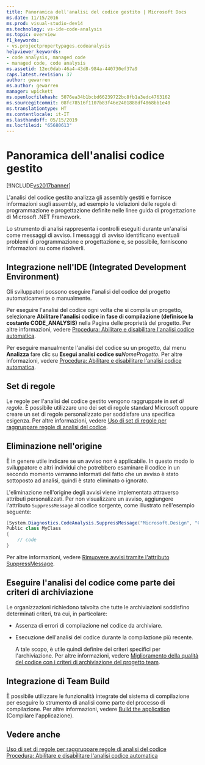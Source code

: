```yaml
---
title: Panoramica dell'analisi del codice gestito | Microsoft Docs
ms.date: 11/15/2016
ms.prod: visual-studio-dev14
ms.technology: vs-ide-code-analysis
ms.topic: overview
f1_keywords:
- vs.projectpropertypages.codeanalysis
helpviewer_keywords:
- code analysis, managed code
- managed code, code analysis
ms.assetid: 12ec0dab-46a4-43d8-984a-440730ef37a9
caps.latest.revision: 37
author: gewarren
ms.author: gewarren
manager: wpickett
ms.openlocfilehash: 5076ea34b1bcbd66239722bc8fb1a3edc4763162
ms.sourcegitcommit: 08fc78516f1107b83f46e2401888df4868bb1e40
ms.translationtype: HT
ms.contentlocale: it-IT
ms.lasthandoff: 05/15/2019
ms.locfileid: "65680613"
---
```

# <a name="code-analysis-for-managed-code-overview"></a>Panoramica dell'analisi codice gestito
[!INCLUDE[vs2017banner](../includes/vs2017banner.md)]

L'analisi del codice gestito analizza gli assembly gestiti e fornisce informazioni sugli assembly, ad esempio le violazioni delle regole di programmazione e progettazione definite nelle linee guida di progettazione di Microsoft .NET Framework.  
  
 Lo strumento di analisi rappresenta i controlli eseguiti durante un'analisi come messaggi di avviso. I messaggi di avviso identificano eventuali problemi di programmazione e progettazione e, se possibile, forniscono informazioni su come risolverli.  
  
## <a name="ide-integrated-development-environment-integration"></a>Integrazione nell'IDE (Integrated Development Environment)  
 Gli sviluppatori possono eseguire l'analisi del codice del progetto automaticamente o manualmente.  
  
 Per eseguire l'analisi del codice ogni volta che si compila un progetto, selezionare **Abilitare l'analisi codice in fase di compilazione (definisce la costante CODE_ANALYSIS)** nella Pagina delle proprietà del progetto. Per altre informazioni, vedere [Procedura: Abilitare e disabilitare l'analisi codice automatica](../code-quality/how-to-enable-and-disable-automatic-code-analysis-for-managed-code.md).  
  
 Per eseguire manualmente l'analisi del codice su un progetto, dal menu **Analizza** fare clic su **Esegui analisi codice su**_NomeProgetto_. Per altre informazioni, vedere [Procedura: Abilitare e disabilitare l'analisi codice automatica](../code-quality/how-to-enable-and-disable-automatic-code-analysis-for-managed-code.md).  
  
## <a name="rule-sets"></a>Set di regole  
 Le regole per l'analisi del codice gestito vengono raggruppate in *set di regole*. È possibile utilizzare uno dei set di regole standard Microsoft oppure creare un set di regole personalizzato per soddisfare una specifica esigenza. Per altre informazioni, vedere [Uso di set di regole per raggruppare regole di analisi del codice](../code-quality/using-rule-sets-to-group-code-analysis-rules.md).  
  
## <a name="in-source-suppression"></a>Eliminazione nell'origine  
 È in genere utile indicare se un avviso non è applicabile. In questo modo lo sviluppatore e altri individui che potrebbero esaminare il codice in un secondo momento verranno informati del fatto che un avviso è stato sottoposto ad analisi, quindi è stato eliminato o ignorato.  
  
 L'eliminazione nell'origine degli avvisi viene implementata attraverso attributi personalizzati. Per non visualizzare un avviso, aggiungere l'attributo `SuppressMessage` al codice sorgente, come illustrato nell'esempio seguente:  
  
 ```csharp
 [System.Diagnostics.CodeAnalysis.SuppressMessage("Microsoft.Design", "CA1039:ListsAreStrongTyped")]
 Public class MyClass
 {
     // code
 }
 ```
  
 Per altre informazioni, vedere [Rimuovere avvisi tramite l'attributo SuppressMessage](../code-quality/suppress-warnings-by-using-the-suppressmessage-attribute.md).  
  
## <a name="run-code-analysis-as-part-of-check-in-policy"></a>Eseguire l'analisi del codice come parte dei criteri di archiviazione  
 Le organizzazioni richiedono talvolta che tutte le archiviazioni soddisfino determinati criteri, tra cui, in particolare:  
  
- Assenza di errori di compilazione nel codice da archiviare.  
  
- Esecuzione dell'analisi del codice durante la compilazione più recente.  
  
  A tale scopo, è utile quindi definire dei criteri specifici per l'archiviazione. Per altre informazioni, vedere [Miglioramento della qualità del codice con i criteri di archiviazione del progetto team](../code-quality/enhancing-code-quality-with-team-project-check-in-policies.md).  
  
## <a name="team-build-integration"></a>Integrazione di Team Build  
 È possibile utilizzare le funzionalità integrate del sistema di compilazione per eseguire lo strumento di analisi come parte del processo di compilazione. Per altre informazioni, vedere [Build the application](https://msdn.microsoft.com/library/a971b0f9-7c28-479d-a37b-8fd7e27ef692) (Compilare l'applicazione).  
  
## <a name="see-also"></a>Vedere anche  
 [Uso di set di regole per raggruppare regole di analisi del codice](../code-quality/using-rule-sets-to-group-code-analysis-rules.md)   
 [Procedura: Abilitare e disabilitare l'analisi codice automatica](../code-quality/how-to-enable-and-disable-automatic-code-analysis-for-managed-code.md)
